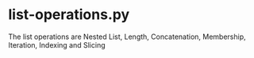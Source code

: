 # list-operations.py
The list operations are Nested List, Length, Concatenation,  Membership, Iteration, Indexing and Slicing
